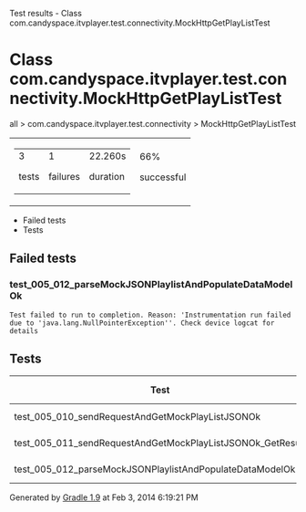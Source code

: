 Test results - Class com.candyspace.itvplayer.test.connectivity.MockHttpGetPlayListTest

# Class com.candyspace.itvplayer.test.connectivity.MockHttpGetPlayListTest #

all > com.candyspace.itvplayer.test.connectivity > MockHttpGetPlayListTest

<table> 
 <tbody>
  <tr> 
   <td> 
    <div> 
     <table> 
      <tbody>
       <tr> 
        <td> 
         <div> 
          <div>
           3
          </div> 
          <p>tests</p> 
         </div> </td> 
        <td> 
         <div> 
          <div>
           1
          </div> 
          <p>failures</p> 
         </div> </td> 
        <td> 
         <div> 
          <div>
           22.260s
          </div> 
          <p>duration</p> 
         </div> </td> 
       </tr> 
      </tbody>
     </table> 
    </div> </td> 
   <td> 
    <div> 
     <div>
      66%
     </div> 
     <p>successful</p> 
    </div> </td> 
  </tr> 
 </tbody>
</table>

 *  Failed tests
 *  Tests

## Failed tests ##

### test\_005\_012\_parseMockJSONPlaylistAndPopulateDataModelOk ###

    Test failed to run to completion. Reason: 'Instrumentation run failed due to 'java.lang.NullPointerException''. Check device logcat for details

## Tests ##

<table> 
 <thead> 
  <tr> 
   <th>Test</th> 
   <th>test(AVD) - 4.2.2</th> 
  </tr> 
 </thead> 
 <tbody>
  <tr> 
   <td>test_005_010_sendRequestAndGetMockPlayListJSONOk</td> 
   <td>passed (10.429s)</td> 
  </tr> 
  <tr> 
   <td>test_005_011_sendRequestAndGetMockPlayListJSONOk_GetResult</td> 
   <td>passed (4.960s)</td> 
  </tr> 
  <tr> 
   <td>test_005_012_parseMockJSONPlaylistAndPopulateDataModelOk</td> 
   <td>failed (6.871s)</td> 
  </tr> 
 </tbody>
</table>

Generated by [Gradle 1.9][] at Feb 3, 2014 6:19:21 PM


[Gradle 1.9]: http://www.gradle.org